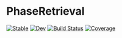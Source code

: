 # PhaseRetrieval

[![Stable](https://img.shields.io/badge/docs-stable-blue.svg)](https://olejorik.github.io/PhaseRetrieval.jl/stable)
[![Dev](https://img.shields.io/badge/docs-dev-blue.svg)](https://olejorik.github.io/PhaseRetrieval.jl/dev)
[![Build Status](https://github.com/olejorik/PhaseRetrieval.jl/workflows/CI/badge.svg)](https://github.com/olejorik/PhaseRetrieval.jl/actions)
[![Coverage](https://codecov.io/gh/olejorik/PhaseRetrieval.jl/branch/master/graph/badge.svg)](https://codecov.io/gh/olejorik/PhaseRetrieval.jl)
